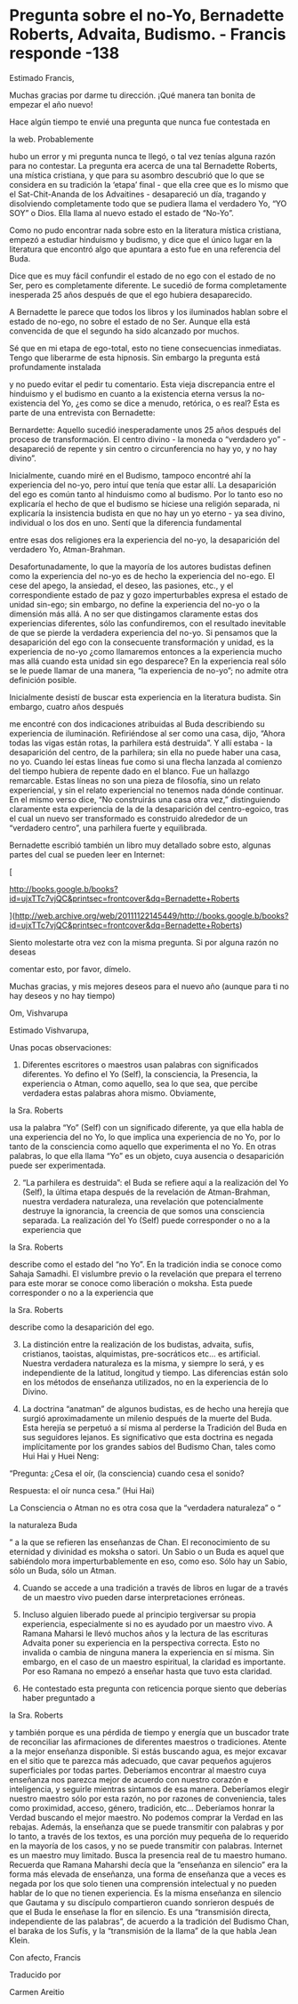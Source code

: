 # Pregunta sobre el no-Yo, Bernadette Roberts, Advaita, Budismo. - Francis responde -138

Estimado Francis,

Muchas gracias por darme tu dirección. ¡Qué manera tan bonita de empezar el año nuevo!

Hace algún tiempo te envié una pregunta que nunca fue contestada en 

la web. Probablemente

hubo un error y mi pregunta nunca te llegó, o tal vez tenías alguna razón para no contestar. La pregunta era acerca de una tal Bernadette Roberts, una mística cristiana, y que para su asombro descubrió que lo que se considera en su tradición la ‘etapa’ final - que ella cree que es lo mismo que el Sat-Chit-Ananda de los Advaitines - desapareció un día, tragando y disolviendo completamente todo que se pudiera llama el verdadero Yo, “YO SOY” o Dios. Ella llama al nuevo estado el estado de “No-Yo”.

Como no pudo encontrar nada sobre esto en la literatura mística cristiana, empezó a estudiar hinduismo y budismo, y dice que el único lugar en la literatura que encontró algo que apuntara a esto fue en una referencia del Buda.

Dice que es muy fácil confundir el estado de no ego con el estado de no Ser, pero es completamente diferente. Le sucedió de forma completamente inesperada 25 años después de que el ego hubiera desaparecido.

A Bernadette le parece que todos los libros y los iluminados hablan sobre el estado de no-ego, no sobre el estado de no Ser. Aunque ella está convencida de que el segundo ha sido alcanzado por muchos.

Sé que en mi etapa de ego-total, esto no tiene consecuencias inmediatas. Tengo que liberarme de esta hipnosis. Sin embargo la pregunta está profundamente instalada

y no puedo evitar el pedir tu comentario. Esta vieja discrepancia entre el hinduismo y el budismo en cuanto a la existencia eterna versus la no-existencia del Yo, ¿es como se dice a menudo, retórica, o es real? Esta es parte de una entrevista con Bernadette:

Bernardette: Aquello sucedió inesperadamente unos 25 años después del proceso de transformación. El centro divino - la moneda o “verdadero yo” - desapareció de repente y sin centro o circunferencia no hay yo, y no hay divino”.

Inicialmente, cuando miré en el Budismo, tampoco encontré ahí la experiencia del no-yo, pero intuí que tenía que estar allí. La desaparición del ego es común tanto al hinduismo como al budismo. Por lo tanto eso no explicaría el hecho de que el budismo se hiciese una religión separada, ni explicaría la insistencia budista en que no hay un yo eterno - ya sea divino, individual o los dos en uno. Sentí que la diferencia fundamental

entre esas dos religiones era la experiencia del no-yo, la desaparición del verdadero Yo, Atman-Brahman.

Desafortunadamente, lo que la mayoría de los autores budistas definen como la experiencia del no-yo es de hecho la experiencia del no-ego. El cese del apego, la ansiedad, el deseo, las pasiones, etc., y el correspondiente estado de paz y gozo imperturbables expresa el estado de unidad sin-ego; sin embargo, no define la experiencia del no-yo o la dimensión más allá. A no ser que distingamos claramente estas dos experiencias diferentes, sólo las confundiremos, con el resultado inevitable de que se pierde la verdadera experiencia del no-yo. Si pensamos que la desaparición del ego con la consecuente transformación y unidad, es la experiencia de no-yo ¿como llamaremos entonces a la experiencia mucho mas allá cuando esta unidad sin ego desparece? En la experiencia real sólo se le puede llamar de una manera, “la experiencia de no-yo”; no admite otra definición posible.

Inicialmente desistí de buscar esta experiencia en la literatura budista. Sin embargo, cuatro años después

me encontré con dos indicaciones atribuidas al Buda describiendo su experiencia de iluminación. Refiriéndose al ser como una casa, dijo, “Ahora todas las vigas están rotas, la parhilera está destruida”. Y allí estaba - la desaparición del centro, de la parhilera; sin ella no puede haber una casa, no yo. Cuando leí estas líneas fue como si una flecha lanzada al comienzo del tiempo hubiera de repente dado en el blanco. Fue un hallazgo remarcable. Estas líneas no son una pieza de filosofía, sino un relato experiencial, y sin el relato experiencial no tenemos nada dónde continuar. En el mismo verso dice, “No construirás una casa otra vez,” distinguiendo claramente esta experiencia de la de la desaparición del centro-egoico, tras el cual un nuevo ser transformado es construido alrededor de un “verdadero centro”, una parhilera fuerte y equilibrada.

Bernadette escribió también un libro muy detallado sobre esto, algunas partes del cual se pueden leer en Internet: 

[

http://books.google.b/books?id=ujxTTc7vjQC&printsec=frontcover&dq=Bernadette+Roberts

](http://web.archive.org/web/20111122145449/http://books.google.b/books?id=ujxTTc7vjQC&printsec=frontcover&dq=Bernadette+Roberts)

Siento molestarte otra vez con la misma pregunta. Si por alguna razón no deseas

comentar esto, por favor, dímelo.

Muchas gracias, y mis mejores deseos para el nuevo año (aunque para ti no hay deseos y no hay tiempo)

Om, Vishvarupa

Estimado Vishvarupa,

Unas pocas observaciones:

1. Diferentes escritores o maestros usan palabras con significados diferentes. Yo defino el Yo (Self), la consciencia, la Presencia, la experiencia o Atman, como aquello, sea lo que sea, que percibe verdadera estas palabras ahora mismo. Obviamente, 

la Sra. Roberts

usa la palabra “Yo” (Self) con un significado diferente, ya que ella habla de una experiencia del no Yo, lo que implica una experiencia de no Yo, por lo tanto de la consciencia como aquello que experimenta el no Yo. En otras palabras, lo que ella llama “Yo” es un objeto, cuya ausencia o desaparición puede ser experimentada.

2. “La parhilera es destruida”: el Buda se refiere aquí a la realización del Yo (Self), la última etapa después de la revelación de Atman-Brahman, nuestra verdadera naturaleza, una revelación que potencialmente destruye la ignorancia, la creencia de que somos una consciencia separada. La realización del Yo (Self) puede corresponder o no a la experiencia que 

la Sra. Roberts

describe como el estado del “no Yo”. En la tradición india se conoce como Sahaja Samadhi. El vislumbre previo o la revelación que prepara el terreno para este morar se conoce como liberación o moksha. Esta puede corresponder o no a la experiencia que 

la Sra. Roberts

describe como la desaparición del ego.

3. La distinción entre la realización de los budistas, advaita, sufis, cristianos, taoistas, alquimistas, pre-socráticos etc… es artificial. Nuestra verdadera naturaleza es la misma, y siempre lo será, y es independiente de la latitud, longitud y tiempo. Las diferencias están solo en los métodos de enseñanza utilizados, no en la experiencia de lo Divino.

4. La doctrina “anatman” de algunos budistas, es de hecho una herejía que surgió aproximadamente un milenio después de la muerte del Buda. Esta herejía se perpetuó a sí misma al perderse la Tradición del Buda en sus seguidores lejanos. Es significativo que esta doctrina es negada implícitamente por los grandes sabios del Budismo Chan, tales como Hui Hai y Huei Neng:

“Pregunta: ¿Cesa el oír, (la consciencia) cuando cesa el sonido?

Respuesta: el oír nunca cesa.” (Hui Hai)

La Consciencia o Atman no es otra cosa que la “verdadera naturaleza” o “

la naturaleza Buda

” a la que se refieren las enseñanzas de Chan. El reconocimiento de su eternidad y divinidad es moksha o satori. Un Sabio o un Buda es aquel que sabiéndolo mora imperturbablemente en eso, como eso. Sólo hay un Sabio, sólo un Buda, sólo un Atman.

4. Cuando se accede a una tradición a través de libros en lugar de a través de un maestro vivo pueden darse interpretaciones erróneas.

5. Incluso alguien liberado puede al principio tergiversar su propia experiencia, especialmente si no es ayudado por un maestro vivo. A Ramana Maharsi le llevó muchos años y la lectura de las escrituras Advaita poner su experiencia en la perspectiva correcta. Esto no invalida o cambia de ninguna manera la experiencia en sí misma. Sin embargo, en el caso de un maestro espiritual, la claridad es importante. Por eso Ramana no empezó a enseñar hasta que tuvo esta claridad.

6. He contestado esta pregunta con reticencia porque siento que deberías haber preguntado a 

la Sra. Roberts

y también porque es una pérdida de tiempo y energía que un buscador trate de reconciliar las afirmaciones de diferentes maestros o tradiciones. Atente a la mejor enseñanza disponible. Si estás buscando agua, es mejor excavar en el sitio que te parezca más adecuado, que cavar pequeños agujeros superficiales por todas partes. Deberíamos encontrar al maestro cuya enseñanza nos parezca mejor de acuerdo con nuestro corazón e inteligencia, y seguirle mientras sintamos de esa manera. Deberíamos elegir nuestro maestro sólo por esta razón, no por razones de conveniencia, tales como proximidad, acceso, género, tradición, etc… Deberíamos honrar la Verdad buscando el mejor maestro. No podemos comprar la Verdad en las rebajas. Además, la enseñanza que se puede transmitir con palabras y por lo tanto, a través de los textos, es una porción muy pequeña de lo requerido en la mayoría de los casos, y no se puede transmitir con palabras. Internet es un maestro muy limitado. Busca la presencia real de tu maestro humano. Recuerda que Ramana Maharshi decía que la “enseñanza en silencio” era la forma más elevada de enseñanza, una forma de enseñanza que a veces es negada por los que solo tienen una comprensión intelectual y no pueden hablar de lo que no tienen experiencia. Es la misma enseñanza en silencio que Gautama y su discípulo compartieron cuando sonrieron después de que el Buda le enseñase la flor en silencio. Es una “transmisión directa, independiente de las palabras”, de acuerdo a la tradición del Budismo Chan, el baraka de los Sufís, y la “transmisión de la llama” de la que habla Jean Klein.

Con afecto, Francis 

Traducido por 

Carmen Areitio

